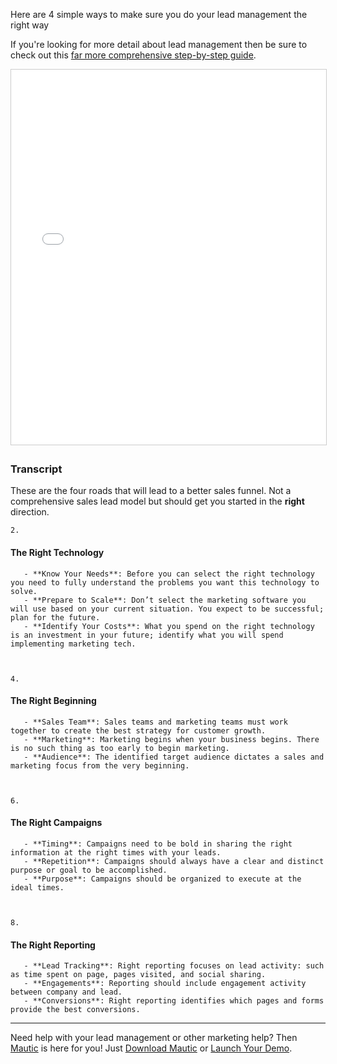 Here are 4 simple ways to make sure you do your lead management the right way  




If you're looking for more detail about lead management then be sure to check out this [far more comprehensive step-by-step guide](https://www.mautic.org/blog/marketer/lead-management).

<iframe style="border: 1px solid #CCC; border-width: 1px; margin-bottom: 5px; max-width: 100%;" src="//www.slideshare.net/slideshow/embed_code/key/t56qLtZbAqgvkp" width="750" height="600" frameborder="0" marginwidth="0" marginheight="0" scrolling="no" allowfullscreen="allowfullscreen"> </iframe>

### Transcript

These are the four roads that will lead to a better sales funnel. Not a comprehensive sales lead model but should get you started in the **right** direction.


	2. 

#### The Right Technology



	   - **Know Your Needs**: Before you can select the right technology you need to fully understand the problems you want this technology to solve.
	   - **Prepare to Scale**: Don’t select the marketing software you will use based on your current situation. You expect to be successful; plan for the future.
	   - **Identify Your Costs**: What you spend on the right technology is an investment in your future; identify what you will spend implementing marketing tech.



	4. 

#### The Right Beginning



	   - **Sales Team**: Sales teams and marketing teams must work together to create the best strategy for customer growth.
	   - **Marketing**: Marketing begins when your business begins. There is no such thing as too early to begin marketing.
	   - **Audience**: The identified target audience dictates a sales and marketing focus from the very beginning.



	6. 

#### The Right Campaigns



	   - **Timing**: Campaigns need to be bold in sharing the right information at the right times with your leads.
	   - **Repetition**: Campaigns should always have a clear and distinct purpose or goal to be accomplished.
	   - **Purpose**: Campaigns should be organized to execute at the ideal times.



	8. 

#### The Right Reporting



	   - **Lead Tracking**: Right reporting focuses on lead activity: such as time spent on page, pages visited, and social sharing.
	   - **Engagements**: Reporting should include engagement activity between company and lead.
	   - **Conversions**: Right reporting identifies which pages and forms provide the best conversions.






------

Need help with your lead management or other marketing help? Then [Mautic](https://www.mautic.org/complete-tour) is here for you! Just [Download Mautic](https://www.mautic.org/download) or [Launch Your Demo](https://www.mautic.org/demo).
